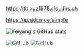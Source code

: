 https://tb.xyz1978.cloudns.ch

https://ip.skk.moe/simple

![Feiyang's GitHub stats](https://github-readme-stats-ten-gilt.vercel.app/api?username=ttbb1978&count_private=true&show_icons=true&theme=radical&include_all_commits=true)

![GitHub](https://raw.githubusercontent.com/ttbb1978/ttbb1978/refs/heads/tb01/img/001t.jpg)  ![GitHub](https://raw.githubusercontent.com/ttbb1978/ttbb1978/refs/heads/tb01/img/002t.jpg)
